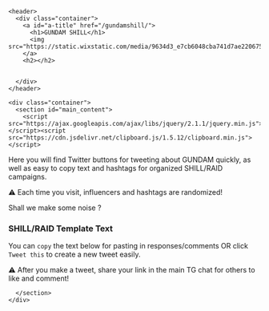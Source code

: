 <html lang="en-US">
  <head>
    <meta charset='utf-8'>
    <meta http-equiv="X-UA-Compatible" content="IE=edge">
    <meta name="viewport" content="width=device-width, initial-scale=1">
    <link rel="stylesheet" href="https://thezfg2.github.io/zfgshill/assets/css/style.css?v=c5ae9c89b610dab8ce26b21e597ecd7334a7304a">
    <!-- start custom head snippets, customize with your own _includes/head-custom.html file -->

<!-- Setup theme-color -->
<!-- start theme color meta headers -->
<meta name="theme-color" content="#151515">
<meta name="msapplication-navbutton-color" content="#151515">
<meta name="apple-mobile-web-app-status-bar-style" content="black-translucent">
<!-- end theme color meta headers -->


<!-- Setup Google Analytics -->



<!-- You can set your favicon here -->
<!-- link rel="shortcut icon" type="image/x-icon" href="/zfgshill/favicon.ico" -->

<!-- end custom head snippets -->


<!-- Begin Jekyll SEO tag v2.8.0 -->
<title>GUNDAM SHILL</title>
<meta name="generator" content="Jekyll v3.9.2" />
<meta property="og:title" content="gundamshill" />
<meta property="og:locale" content="en_US" />
<link rel="canonical" href="https://thezfg2.github.io/zfgshill/" />
<meta property="og:url" content="https://thezfg2.github.io/zfgshill/" />
<meta property="og:site_name" content="gundamshill" />
<meta property="og:type" content="website" />
<meta name="twitter:card" content="summary" />
<meta property="twitter:title" content="gundamshill" />
<script type="application/ld+json">
{"@context":"https://schema.org","@type":"WebSite","headline":"zfgshill","name":"zfgshill","url":"https://thezfg2.github.io/zfgshill/"}</script>
<!-- End Jekyll SEO tag -->



  </head>

  <body>

    <header>
      <div class="container">
        <a id="a-title" href="/gundamshill/">
          <h1>GUNDAM SHILL</h1>
          <img src="https://static.wixstatic.com/media/9634d3_e7cb6048cba741d7ae2206750f55447f~mv2.png/v1/crop/x_379,y_133,w_415,h_440/fill/w_172,h_182,al_c,q_85,usm_0.66_1.00_0.01,enc_auto/imageedit_105_2995468053.png">
        </a>
        <h2></h2>


      </div>
    </header>

    <div class="container">
      <section id="main_content">
        <script src="https://ajax.googleapis.com/ajax/libs/jquery/2.1.1/jquery.min.js"></script><script src="https://cdn.jsdelivr.net/clipboard.js/1.5.12/clipboard.min.js"></script>

<script defer="">
$(function(){
  new Clipboard('.copy-text');
});
</script>


<script defer> 


function twGetRandomHashtags(arr, num) {
  const shuffled = [...arr].sort(() => 0.5 - Math.random());

  var hashtags = shuffled.slice(0, num);
  let result = '';

 for (let i = 0; i < hashtags.length; i++) {
    result += hashtags[i] + ',';
  }

 return result.slice(0, -1);
}

function textGetRandomHashtags(arr, num) {
  const shuffled = [...arr].sort(() => 0.5 - Math.random());

  var hashtags = shuffled.slice(0, num);
  let result = '';

 for (let i = 0; i < hashtags.length; i++) {
    result += '#' + hashtags[i] + ' ';
  }

 return result.slice(0, -1);
}

function randomInfluencer(arr, num) {
  const shuffled = [...arr].sort(() => 0.5 - Math.random());

  var hashtags = shuffled.slice(0, num);
  let result = '';

 for (let i = 0; i < hashtags.length; i++) {
    result += '@' + hashtags[i] + ' ';
  }

 return result.slice(0, -1);
}


window.onload = function() {

var hashtags = ['1000xgem', 'ETH', 'x100coin', 'CryptocurrencyNews']

var influencers = ['jakegagain','adameshelton','chinapumpcn','z_Humphries','altcoindailyio','altcryptogems','altcoinpsycho','chiqshoes','ipdaman','icedknife','cryptojourneyrs','elonmusk','austinashelton','cryptosuperape','brenthewolf','cz_binance','justinsontron','cryptowizardd','watcherguru','jonerlichman','vitalikbuterin','satoshilite','apompliano','erikvoorhees','Akon','wale','delcrypto','ericcryptoman','fomonacci007','realdogen','cryptoskullx','ismeshcrypto','cryptobrass','shitc0in','chirocrypto','falldamagecrypt','crypto_bitlord7','cryptotigercall']


var shill_messages = [
     `@Gundaminutoken $GUNDAM is here to start the anime revolution and take over the #crypto space with a fire games. This is going to be the next big anime token. #GUNDAM

📊: dexscreener.com/ethereum/0xD4d4634406Aa2dF9B747b3d27AB2EFaD6d418f38
💻: gundaminu.xyz
🚀: t.me/gundaminutoken
  `,
  `Don't forget to spread the word about 🤖 $GUNDAM 🤖 to everyone you know, just launched, the community is rising fast & will be overtaking the anime space soon! #GUNDAM

📊: dexscreener.com/ethereum/0xD4d4634406Aa2dF9B747b3d27AB2EFaD6d418f38
💻: gundaminu.xyz
🚀: t.me/gundaminutoken
  `,
   `#Gundam Inu is here to start the anime revolution within the crypto space & bring an end to low quality degens. Dapps, games, staking all coming soon. Join the movement now.
💻: gundaminu.xyz
🚀: t.me/gundaminutoken
   `,
 `@` + influencers[Math.floor(Math.random()*influencers.length)] + ` bro, you know when you see something & you know it's going to be EPIC! YOU GOTTA SHARE IT WITH THE WORLD! I see $GUNDAM, and I get it! They're on the way to the moon & beyond. 
t.me/gundaminutoken 
#GUNDAM`,
   "Ser, have you seen 🤖$GUNDAM🤖? It just launched with a fire whitepaper, staking & epic game development with a casino cooming soon. www.gundaminu.xyz",
  ]


var hash = window.location.hash;
if (hash) {
  var hasharray = window.location.hash.substring(1).split("/")
  // Fragment exists
  hashTID = hasharray[hasharray.length - 1]
  console.log("Tweet ID for responding is: " + hashTID);

  document.getElementById("tweetorresp").innerHTML = `⚠️ You are responding to Tweet:<br> <iframe border=0 frameborder=0 height=250 width=550
 src="https://twitframe.com/show?url=https://twitter.com/twitter/status/`+hashTID+`"></iframe>`;

} 
else {
  hashTID = '';
}

shill_messages.forEach(function(shill_msg, i){


//alert(typeof(getMultipleRandom(hashtags, 3)));

part_html = '<div id="shill' + i + '"><pre style="white-space: pre-wrap;">' + shill_msg + ' ' + textGetRandomHashtags(hashtags, 3) + '</pre></div>';
part_html += '<p><input type="button" class="copy-text btn" data-clipboard-target="#shill' + i + '" value="Copy" />';
if (hashTID) {
    part_html += '<a class="btn" href="https://twitter.com/intent/tweet?text=' + encodeURIComponent(shill_msg) + '&hashtags=' + twGetRandomHashtags(hashtags, 3) + '&in_reply_to=' + hashTID + '">Reply this</a></p>';
}
else{
    part_html += '<a class="btn" href="https://twitter.com/intent/tweet?text=' + encodeURIComponent(shill_msg) + '&hashtags=' + twGetRandomHashtags(hashtags, 3) + '&in_reply_to=' + hashTID + '">Tweet this</a></p>';
}

document.getElementById("maindiv").innerHTML += part_html;

})
};

</script>

<!--<h2 id="welcome-to-zfgs-ultimate-raiding-page">Welcome to GUNDAM’s Ultimate RAIDing Page</h2>-->

<p>Here you will find Twitter buttons for tweeting about GUNDAM quickly, as well as easy to copy text and hashtags for organized SHILL/RAID campaigns.</p>

<p>⚠️ Each time you visit, influencers and hashtags are randomized!</p>


<p>Shall we make some noise ?</p>

<h3 id="shillraid-template-text">SHILL/RAID Template Text</h3>

<p>You can <code class="language-plaintext highlighter-rouge">copy</code> the text below for pasting in responses/comments OR click <code class="language-plaintext highlighter-rouge">Tweet this</code> to create a new tweet easily.</p>

<p id="tweetorresp"></p>


<div id="maindiv">


</div>

<p>⚠️ After you make a tweet, share your link in the main TG chat for others to like and comment!</p>

      </section>
    </div>
  </body>
</html>
